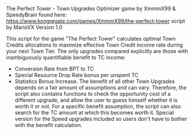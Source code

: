 The Perfect Tower - Town Upgrades Optimizer
game by XmmmX99 & SpeedyBrain
found here: https://www.kongregate.com/games/XmmmX99/the-perfect-tower
script by MarioVX
Version 1.0

This script for the game "The Perfect Tower" calculates optimal Town Credits allocations
to maximize effective Town Credit income rate during your next Town Tier.
The only upgrades compared explicitly are those with inambiguously quantifiable benefit to TC income:
   * Conversion Rate from BPT to TC
   * Special Resource Drop Rate bonus per unspent TC
   * Statistics Bonus Increase.
The benefit of all other Town Upgrades depends on a fair amount of assumptions and can vary.
Therefore, the script also contains functions to check the opportunity cost of a different upgrade,
and allow the user to guess himself whether it is worth it or not.
For a specific benefit assumption, the script can also search for the TC amount at which this becomes worth it.
Special version for the Speed upgrades included so users don't have to bother with the benefit calculation.
